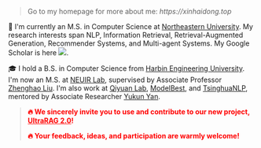 > Go to my homepage for more about me: _https://xinhaidong.top_

👋 I'm currently an M.S. in Computer Science at [Northeastern University](https://neu.edu.cn/). My research interests span NLP, Information Retrieval, Retrieval-Augmented Generation, Recommender Systems, and Multi-agent Systems. My Google Scholar is here <a href='https://scholar.google.com/citations?user=8VCnj3sAAAAJ'><img src="https://img.shields.io/endpoint?url=https://raw.githubusercontent.com/xhd0728/xhd0728.github.io/google-scholar-stats/gs_data_shieldsio.json&logo=Google%20Scholar&labelColor=f6f6f6&color=9cf&style=flat&label=citations"></a>.

🎓 I hold a B.S. in Computer Science from [Harbin Engineering University](http://www.hrbeu.edu.cn/). I'm now an M.S. at [NEUIR Lab](https://neuir.github.io/), supervised by Associate Professor [Zhenghao Liu](https://edwardzh.github.io/). I'm also work at [Qiyuan Lab](https://qiyuanzp.zhiye.com/), [ModelBest](https://modelbest.cn/), and [TsinghuaNLP](https://nlp.csai.tsinghua.edu.cn/), mentored by Associate Researcher [Yukun Yan](https://scholar.google.com/citations?hl=en&user=B88nSvIAAAAJ).

> <strong><span style="color:red">🔥 We sincerely invite you to use and contribute to our new project, <a href="https://openbmb.github.io/UltraRAG/index_en.html" style="color:inherit; text-decoration:underline;">UltraRAG 2.0</a>!</span></strong>
>
> <strong><span style="color:red">🔥 Your feedback, ideas, and participation are warmly welcome!</span></strong>
